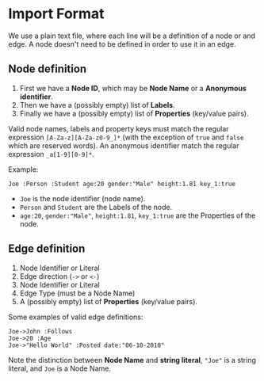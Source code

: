 # Import Format

We use a plain text file, where each line will be a definition of a node or and edge. A node doesn't need to be defined in order to use it in an edge.

## Node definition
1. First we have a **Node ID**, which may be **Node Name** or a **Anonymous identifier**.
2. Then we have a (possibly empty) list of **Labels**.
3. Finally we have a (possibly empty) list of **Properties** (key/value pairs).

Valid node names, labels and property keys must match the regular expression `[A-Za-z][A-Za-z0-9_]*` (with the exception of `true` and `false` which are reserved words). An anonymous identifier match the regular expression `_a[1-9][0-9]*`.


Example:
```
Joe :Person :Student age:20 gender:"Male" height:1.81 key_1:true
```
- `Joe` is the node identifier (node name).
- `Person` and `Student` are the Labels of the node.
- `age:20`, `gender:"Male"`, `height:1.81`, `key_1:true` are the Properties of the node.

## Edge definition
1. Node Identifier or Literal
2. Edge direction (`->` or `<-`)
3. Node Identifier or Literal
4. Edge Type (must be a Node Name)
5. A (possibly empty) list of **Properties** (key/value pairs).

Some examples of valid edge definitions:
```
Joe->John :Follows
Joe->20 :Age
Joe->"Hello World" :Posted date:"06-10-2010"
```
Note the distinction between **Node Name** and **string literal**, `"Joe"` is a string literal, and `Joe` is a Node Name.
